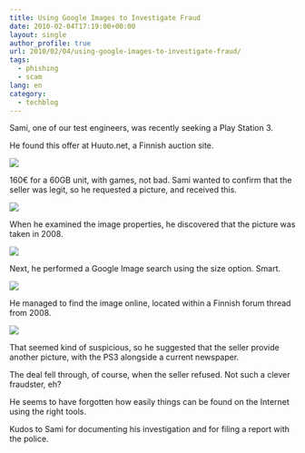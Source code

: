```yaml
---
title: Using Google Images to Investigate Fraud
date: 2010-02-04T17:19:00+00:00
layout: single
author_profile: true
url: 2010/02/04/using-google-images-to-investigate-fraud/
tags:
  - phishing
  - scam
lang: en
category: 
  - techblog
---
```

Sami, one of our test engineers, was recently seeking a Play Station 3.

He found this offer at Huuto.net, a Finnish auction site.

[![](http://1.bp.blogspot.com/_vaUVXcmC3OI/S2r48jKKr_I/AAAAAAAAAyo/KkHCSGW2FTs/s640/ps3_auction_1.png)](http://1.bp.blogspot.com/_vaUVXcmC3OI/S2r48jKKr_I/AAAAAAAAAyo/KkHCSGW2FTs/s1600-h/ps3_auction_1.png)

160€ for a 60GB unit, with games, not bad. Sami wanted to confirm that the seller was legit, so he requested a picture, and received this.

[![](http://3.bp.blogspot.com/_vaUVXcmC3OI/S2r4-B7-m9I/AAAAAAAAAyw/hN4l5key5ug/s320/ps3_auction_2.png)](http://3.bp.blogspot.com/_vaUVXcmC3OI/S2r4-B7-m9I/AAAAAAAAAyw/hN4l5key5ug/s1600-h/ps3_auction_2.png)

When he examined the image properties, he discovered that the picture was taken in 2008.

[![](http://2.bp.blogspot.com/_vaUVXcmC3OI/S2r5AWbY8tI/AAAAAAAAAy4/1qp7oV-8vUw/s640/ps3_auction_3.png)](http://2.bp.blogspot.com/_vaUVXcmC3OI/S2r5AWbY8tI/AAAAAAAAAy4/1qp7oV-8vUw/s1600-h/ps3_auction_3.png)

Next, he performed a Google Image search using the size option. Smart.

[![](http://1.bp.blogspot.com/_vaUVXcmC3OI/S2r5G169KpI/AAAAAAAAAzA/KR13x-edUPY/s640/ps3_auction_4.png)](http://1.bp.blogspot.com/_vaUVXcmC3OI/S2r5G169KpI/AAAAAAAAAzA/KR13x-edUPY/s1600-h/ps3_auction_4.png)

He managed to find the image online, located within a Finnish forum thread from 2008.

[![](http://3.bp.blogspot.com/_vaUVXcmC3OI/S2r5JehdwwI/AAAAAAAAAzI/Vo0u6fcWxEs/s640/ps3_auction_5.png)](http://3.bp.blogspot.com/_vaUVXcmC3OI/S2r5JehdwwI/AAAAAAAAAzI/Vo0u6fcWxEs/s1600-h/ps3_auction_5.png)

That seemed kind of suspicious, so he suggested that the seller provide another picture, with the PS3 alongside a current newspaper.

The deal fell through, of course, when the seller refused. Not such a clever fraudster, eh?

He seems to have forgotten how easily things can be found on the Internet using the right tools.

Kudos to Sami for documenting his investigation and for filing a report with the police.